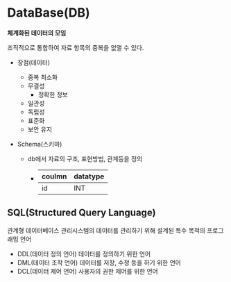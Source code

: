 # DataBase(DB)

**체계화된 데이터의 모임**

조직적으로 통합하여 자료 항목의 중복을 없앨 수 있다.

- 장점(데이터)

  - 중복 최소화
  - 무결성
    - 정확한 정보
  - 일관성
  - 독립성
  - 표준화
  - 보안 유지

- Schema(스키마)

  - db에서 자료의 구조, 표현방법, 관계등을 정의

    - | coulmn | datatype |
      | ------ | -------- |
      | id     | INT      |



## SQL(Structured Query Language)

관계형 데이터베이스 관리시스템의 데이터를 관리하기 위해 설계된 특수 목적의 프로그래밍 언어

- DDL(데이터 정의 언어) 데이터를 정의하기 위한 언어
- DML(데이터 조작 언어) 데이터를 저장, 수정 등을 하기 위한 언어
- DCL(데이터 제어 언어) 사용자의 권한 제어를 위한 언어